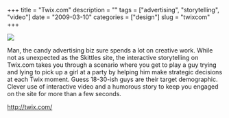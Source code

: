 +++
title = "Twix.com"
description = ""
tags = ["advertising", "storytelling", "video"]
date = "2009-03-10"
categories = ["design"]
slug = "twixcom"
+++


 

  <div id="screens-thumbs" class="clearfix">
    <div class="txt-center" id="design-submission"><a href="http://twix.com/"><img id='bluga-thumbnail-1530' class='bluga-thumbnail large' src='http://media.konigi.com/bluga/
wt49b6c9d8f3f3a_0.jpg'/></a></div>  
  </div>   
<p>Man, the candy advertising biz sure spends a lot on creative work. While not as unexpected as the Skittles site, the interactive storytelling on Twix.com takes you through a scenario where you get to play a guy trying and lying to pick up a girl at a party by helping him make strategic decisions at each Twix moment. Guess 18-30-ish guys are their target demographic.  Clever use of interactive video and a humorous story to keep you engaged on the site for more than a few seconds.</p>
<p><a href="http://twix.com/">http://twix.com/</a></p>




